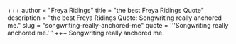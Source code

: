 +++
author = "Freya Ridings"
title = "the best Freya Ridings Quote"
description = "the best Freya Ridings Quote: Songwriting really anchored me."
slug = "songwriting-really-anchored-me"
quote = '''Songwriting really anchored me.'''
+++
Songwriting really anchored me.

